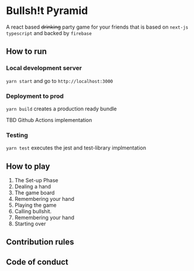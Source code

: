 # Bullsh!t Pyramid

A react based ~~drinking~~ party game for your friends that is based on `next-js` `typescript` and backed by `firebase`

## How to run

### Local development server
`yarn start` and go to `http://localhost:3000`

### Deployment to prod
`yarn build` creates a production ready bundle

TBD Github Actions implementation

### Testing
`yarn test` executes the jest and test-library implmentation

## How to play

1. The Set-up Phase
2. Dealing a hand
3. The game board
4. Remembering your hand
5. Playing the game
6. Calling bullshit.
7. Remembering your hand
8. Starting over

## Contribution rules

## Code of conduct
